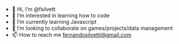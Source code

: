 - 👋 Hi, I’m @fsilvett
- 👀 I’m interested in learning how to code
- 🌱 I’m currently learning Javascript
- 💞️ I’m looking to collaborate on games/projects/data management
- 📫 How to reach me fernandosilvetti@gmail.com

<!---
fsilvett/fsilvett is a ✨ special ✨ repository because its `README.md` (this file) appears on your GitHub profile.
You can click the Preview link to take a look at your changes.
--->
